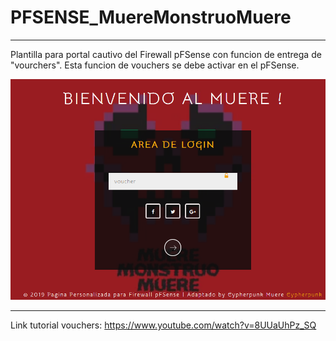 # PFSENSE_MuereMonstruoMuere
----------------------------
Plantilla para portal cautivo del Firewall pFSense con funcion de entrega de "vourchers".
Esta funcion de vouchers se debe activar en el pFSense.

![Image description](https://github.com/robben-ar/PFSENSE_MuereMonstruoMuere/raw/master/images/index.png)


----------------------------

Link tutorial vouchers: https://www.youtube.com/watch?v=8UUaUhPz_SQ